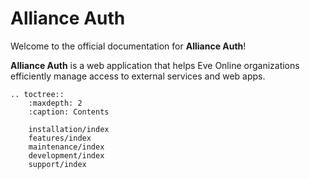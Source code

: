 
# Alliance Auth

Welcome to the official documentation for **Alliance Auth**!

**Alliance Auth** is a web application that helps Eve Online organizations efficiently manage access to external services and web apps.

```eval_rst
.. toctree::
    :maxdepth: 2
    :caption: Contents

    installation/index
    features/index
    maintenance/index
    development/index
    support/index
```
